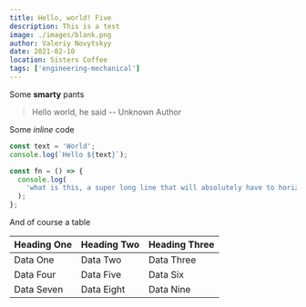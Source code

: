 ```yaml
---
title: Hello, world! Five
description: This is a test
image: ./images/blank.png
author: Valeriy Novytskyy
date: 2021-02-10
location: Sisters Coffee
tags: ['engineering-mechanical']
---
```


Some **smarty** pants

> Hello world, he said -- Unknown Author

Some _inline_ code

```javascript
const text = 'World';
console.log(`Hello ${text}`);

const fn = () => {
  console.log(
    'what is this, a super long line that will absolutely have to horizontally scroll on mobile'
  );
};
```

And of course a table

| Heading One | Heading Two | Heading Three |
| ----------- | ----------- | ------------- |
| Data One    | Data Two    | Data Three    |
| Data Four   | Data Five   | Data Six      |
| Data Seven  | Data Eight  | Data Nine     |
